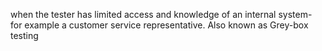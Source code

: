 when the tester has limited access and knowledge of an internal system- for example a customer service representative. Also known as Grey-box testing